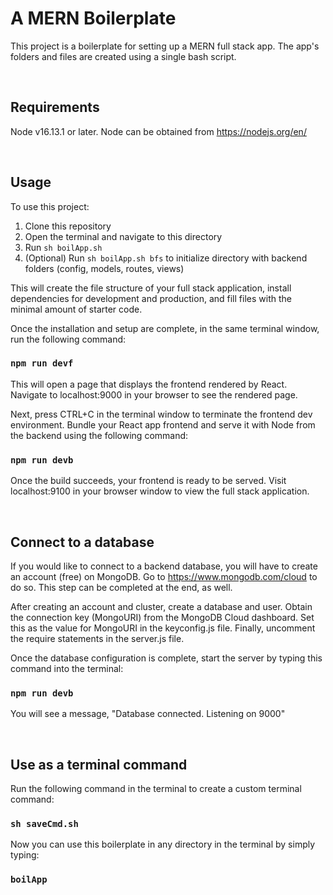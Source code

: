 # A MERN Boilerplate

This project is a boilerplate for setting up a MERN full stack app. The app's folders and files are created using a single bash script.

&nbsp;
## Requirements
Node v16.13.1 or later. Node can be obtained from https://nodejs.org/en/

&nbsp;
## Usage

To use this project:
1. Clone this repository
2. Open the terminal and navigate to this directory
3. Run `sh boilApp.sh`
4. (Optional) Run `sh boilApp.sh bfs` to initialize directory with backend folders (config, models, routes, views)

This will create the file structure of your full stack application, install dependencies for development and production, and fill files with the minimal amount of starter code.

Once the installation and setup are complete, in the same terminal window, run the following command:
### `npm run devf`

This will open a page that displays the frontend rendered by React. Navigate to localhost:9000 in your browser to see the rendered page.

Next, press CTRL+C in the terminal window to terminate the frontend dev environment. Bundle your React app frontend and serve it with Node from the backend using the following command:
### `npm run devb`

Once the build succeeds, your frontend is ready to be served. Visit localhost:9100 in your browser window to view the full stack application.

&nbsp;
## Connect to a database

If you would like to connect to a backend database, you will have to create an account (free) on MongoDB. Go to https://www.mongodb.com/cloud to do so. This step can be completed at the end, as well.

After creating an account and cluster, create a database and user. Obtain the connection key (MongoURI) from the MongoDB Cloud dashboard. Set this as the value for MongoURI in the keyconfig.js file. Finally, uncomment the require statements in the server.js file.

Once the database configuration is complete, start the server by typing this command into the terminal:
### `npm run devb`

You will see a message, "Database connected. Listening on 9000"

&nbsp;
## Use as a terminal command

Run the following command in the terminal to create a custom terminal command:
### `sh saveCmd.sh`

Now you can use this boilerplate in any directory in the terminal by simply typing:
### `boilApp`
